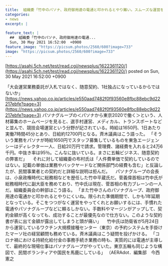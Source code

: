 ```yaml
---
title:  組織委「竹中のパソナ、政府御用達の電通と叩かれるとやり難い。スムーズな運営をお願いするには電通とパソナに頼るしかない」  
categories:
- news
excerpt: |
  
feature_text: |
  ##  組織委「竹中のパソナ、政府御用達の電通...
  Sun, 30 May 2021 16:52:00  +0900
feature_image: "https://picsum.photos/2560/600?image=733"
image: "https://picsum.photos/2560/600?image=733"
---
```


[https://asahi.5ch.net/test/read.cgi/newsplus/1622361120/](https://asahi.5ch.net/test/read.cgi/newsplus/1622361120/)
posted on Sun, 30 May 2021 16:52:00  +0900

<!--more-->

「大会運営業務委託が入札ではなく、随意契約、1社独占になっているからではないか」 [https://news.yahoo.co.jp/articles/e550aad7482f0f93560e8fbc88ebc9d22217ebfe?page=3](https://news.yahoo.co.jp/articles/e550aad7482f0f93560e8fbc88ebc9d22217ebfe?page=3) パソナグループの＜パソナから東京2020で働く＞という、人材募集のホームページを見ると、選手村運営、メディカル、トランスポートなどと並んで、競技会場運営という分野が記されている。時給は1650円、1日あたり実働7時間45分とあり、日給約12700円となる。斉木議員はこう語った。 「そういう業務をパソナが時給1650円でスタッフ募集しているものを東急エージェンシーはディレクター一人、日給20万円で請求。管理費、諸経費を入れると24万6千円。中抜き率は95％。こんなに抜いている。まさに五輪ビジネス、随意契約の弊害だ」 　それに対して組織委の布村氏は「人件費単価で契約しているのではない。記載の単価は業務やバックヤードなど関係部門の経費も含む」と反論したが、民間事業者との契約だと詳細な説明は拒んだ。 　パソナグループの会長は、小泉政権時代に総務相などを歴任した竹中平蔵氏だ。菅義偉首相は竹中氏が総務相時代に副大臣を務めており、竹中氏は現在、菅首相の有力ブレーンの一人だ。組織委員会の幹部はこう語る。 「また竹中さんのパソナグループ、政府御用達の電通かと叩かれるとやりにくいね。限られた準備期間で、しかも1年延期となっている。そこをつつがなく運営をやってくれとお願いするには、手慣れた電通やパソナグループなどに頼るしかない。手数料やマージンがアップして、契約金額が高くなっても、成功することが最優先なので仕方ない。このような契約書が表に出て金額が露出してしまうと頭が痛い」 　竹中氏は防衛省が5月24日から運営しているワクチン大規模接種センター（東京）の予約システムを手掛けたマーソ社の経営顧問も務めている。斉木議員はこう疑問を投げかける。 「コロナ禍における持続化給付金の事務手続き業務の時も、実質的には電通が主導して、最終的な現場仕事はパソナグループがやっていた。東京五輪も同じような構図で、民間ボランティアや国民を馬鹿にしている」 （AERAdot．編集部　今西憲之
